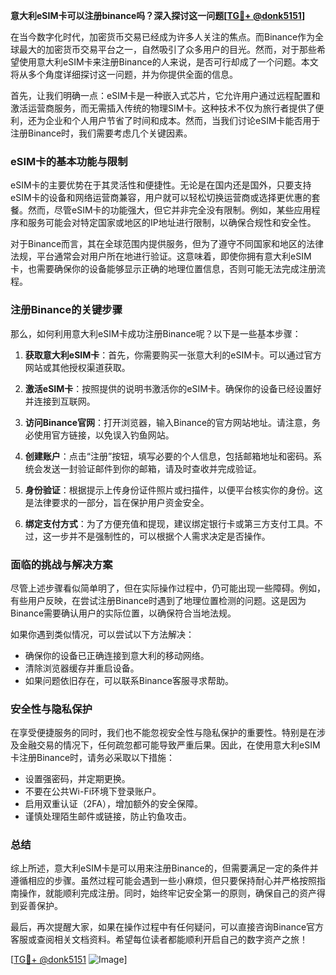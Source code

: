 **意大利eSIM卡可以注册binance吗？深入探讨这一问题[[TG💪+ @donk5151](https://t.me/s/donk5151)]**

在当今数字化时代，加密货币交易已经成为许多人关注的焦点。而Binance作为全球最大的加密货币交易平台之一，自然吸引了众多用户的目光。然而，对于那些希望使用意大利eSIM卡来注册Binance的人来说，是否可行却成了一个问题。本文将从多个角度详细探讨这一问题，并为你提供全面的信息。

首先，让我们明确一点：eSIM卡是一种嵌入式芯片，它允许用户通过远程配置和激活运营商服务，而无需插入传统的物理SIM卡。这种技术不仅为旅行者提供了便利，还为企业和个人用户节省了时间和成本。然而，当我们讨论eSIM卡能否用于注册Binance时，我们需要考虑几个关键因素。

### eSIM卡的基本功能与限制

eSIM卡的主要优势在于其灵活性和便捷性。无论是在国内还是国外，只要支持eSIM卡的设备和网络运营商兼容，用户就可以轻松切换运营商或选择更优惠的套餐。然而，尽管eSIM卡的功能强大，但它并非完全没有限制。例如，某些应用程序和服务可能会对特定国家或地区的IP地址进行限制，以确保合规性和安全性。

对于Binance而言，其在全球范围内提供服务，但为了遵守不同国家和地区的法律法规，平台通常会对用户所在地进行验证。这意味着，即使你拥有意大利eSIM卡，也需要确保你的设备能够显示正确的地理位置信息，否则可能无法完成注册流程。

### 注册Binance的关键步骤

那么，如何利用意大利eSIM卡成功注册Binance呢？以下是一些基本步骤：

1. **获取意大利eSIM卡**：首先，你需要购买一张意大利的eSIM卡。可以通过官方网站或其他授权渠道获取。
   
2. **激活eSIM卡**：按照提供的说明书激活你的eSIM卡。确保你的设备已经设置好并连接到互联网。

3. **访问Binance官网**：打开浏览器，输入Binance的官方网站地址。请注意，务必使用官方链接，以免误入钓鱼网站。

4. **创建账户**：点击“注册”按钮，填写必要的个人信息，包括邮箱地址和密码。系统会发送一封验证邮件到你的邮箱，请及时查收并完成验证。

5. **身份验证**：根据提示上传身份证件照片或扫描件，以便平台核实你的身份。这是法律要求的一部分，旨在保护用户资金安全。

6. **绑定支付方式**：为了方便充值和提现，建议绑定银行卡或第三方支付工具。不过，这一步并不是强制性的，可以根据个人需求决定是否操作。

### 面临的挑战与解决方案

尽管上述步骤看似简单明了，但在实际操作过程中，仍可能出现一些障碍。例如，有些用户反映，在尝试注册Binance时遇到了地理位置检测的问题。这是因为Binance需要确认用户的实际位置，以确保符合当地法规。

如果你遇到类似情况，可以尝试以下方法解决：
- 确保你的设备已正确连接到意大利的移动网络。
- 清除浏览器缓存并重启设备。
- 如果问题依旧存在，可以联系Binance客服寻求帮助。

### 安全性与隐私保护

在享受便捷服务的同时，我们也不能忽视安全性与隐私保护的重要性。特别是在涉及金融交易的情况下，任何疏忽都可能导致严重后果。因此，在使用意大利eSIM卡注册Binance时，请务必采取以下措施：

- 设置强密码，并定期更换。
- 不要在公共Wi-Fi环境下登录账户。
- 启用双重认证（2FA），增加额外的安全保障。
- 谨慎处理陌生邮件或链接，防止钓鱼攻击。

### 总结

综上所述，意大利eSIM卡是可以用来注册Binance的，但需要满足一定的条件并遵循相应的步骤。虽然过程可能会遇到一些小麻烦，但只要保持耐心并严格按照指南操作，就能顺利完成注册。同时，始终牢记安全第一的原则，确保自己的资产得到妥善保护。

最后，再次提醒大家，如果在操作过程中有任何疑问，可以直接咨询Binance官方客服或查阅相关文档资料。希望每位读者都能顺利开启自己的数字资产之旅！

[[TG💪+ @donk5151](https://t.me/s/donk5151) ![Image](https://i.postimg.cc/rwNCRYN7/Snipaste-2025-04-30-17-27-05.png)]